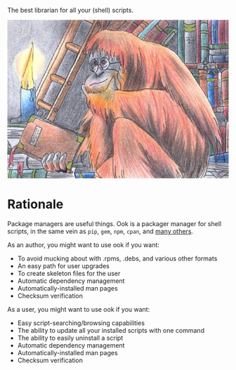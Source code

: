 The best librarian for all your (shell) scripts.

![ugh by 2346119 of deviantART](ook.jpg)

# Rationale

Package managers are useful things.  Ook is a packager manager for shell
scripts, in the same vein as `pip`, `gem`, `npm`, `cpan`, and [many others].

As an author, you might want to use ook if you want:

* To avoid mucking about with .rpms, .debs, and various other formats
* An easy path for user upgrades
* To create skeleton files for the user
* Automatic dependency management
* Automatically-installed man pages
* Checksum verification

As a user, you might want to use ook if you want:

* Easy script-searching/browsing capabilities
* The ability to update all your installed scripts with one command
* The ability to easily uninstall a script
* Automatic dependency management
* Automatically-installed man pages
* Checksum verification

[many others]: http://en.wikipedia.org/wiki/List_of_software_package_management_systems#Application-level_package_managers

